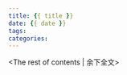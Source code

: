 ```yaml
---
title: {{ title }}
date: {{ date }}
tags:
categories: 
---
```


<!-- more -->
<The rest of contents | 余下全文>